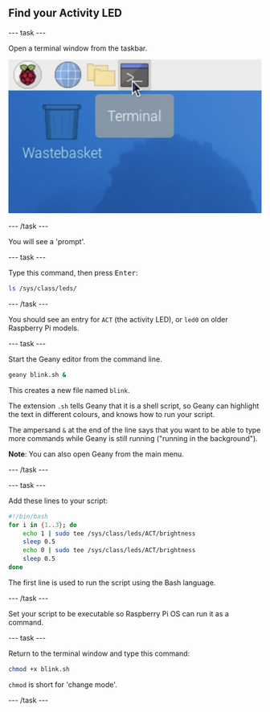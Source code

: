 ## Find your Activity LED

--- task ---

Open a terminal window from the taskbar.

![terminal icon](images/pi-terminal.png)

--- /task ---

You will see a 'prompt'.

--- task ---

Type this command, then press <kbd>Enter</kbd>:

```bash
ls /sys/class/leds/
```

--- /task ---

You should see an entry for `ACT` (the activity LED), or `led0` on older Raspberry Pi models.

--- task ---

Start the Geany editor from the command line. 

```bash
geany blink.sh &
```
This creates a new file named `blink`. 

The extension `.sh` tells Geany that it is a shell script, so Geany can highlight the text in different colours, and knows how to run your script.

The ampersand `&` at the end of the line says that you want to be able to type more commands while Geany is still running ("running in the background"). 

**Note**: You can also open Geany from the main menu. 

--- /task ---

--- task ---

Add these lines to your script:

```bash
#!/bin/bash
for i in {1..3}; do
    echo 1 | sudo tee /sys/class/leds/ACT/brightness
    sleep 0.5
    echo 0 | sudo tee /sys/class/leds/ACT/brightness
    sleep 0.5
done
```

The first line is used to run the script using the Bash language. 

--- /task ---

Set your script to be executable so Raspberry Pi OS can run it as a command.

--- task ---

Return to the terminal window and type this command:

```bash
chmod +x blink.sh
```

`chmod` is short for 'change mode'. 

--- /task ---
